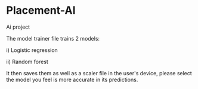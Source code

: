 # Placement-AI

Ai project

The model trainer file trains 2 models:

i) Logistic regression 

ii) Random forest 

It then saves them as well as a scaler file in the user's device, please select the model you feel is more accurate in its predictions.

